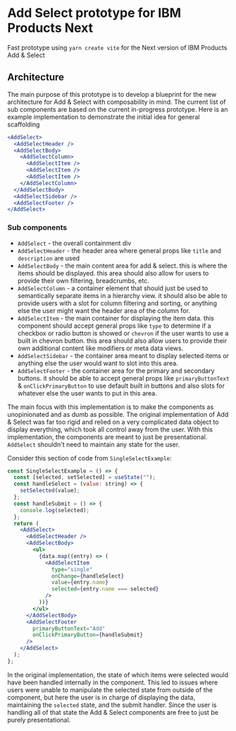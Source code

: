 # Add Select prototype for IBM Products Next

Fast prototype using `yarn create vite` for the Next version of IBM Products Add & Select

## Architecture

The main purpose of this prototype is to develop a blueprint for the new architecture for Add & Select with composability in mind. The current list of sub components are based on the current in-progress prototype. Here is an example implementation to demonstrate the initial idea for general scaffolding

```jsx
<AddSelect>
  <AddSelectHeader />
  <AddSelectBody>
    <AddSelectColumn>
      <AddSelectItem />
      <AddSelectItem />
      <AddSelectItem />
    </AddSelectColumn>
  </AddSelectBody>
  <AddSelectSidebar />
  <AddSelectFooter />
</AddSelect>
```

### Sub components

- `AddSelect` - the overall containment div
- `AddSelectHeader` - the header area where general props like `title` and `description` are used
- `AddSelectBody` - the main content area for add & select. this is where the items should be displayed. this area should also allow for users to provide their own filtering, breadcrumbs, etc.
- `AddSelectColumn` - a container element that should just be used to semantically separate items in a hierarchy view. it should also be able to provide users with a slot for column filtering and sorting, or anything else the user might want the header area of the column for.
- `AddSelectItem` - the main container for displaying the item data. this component should accept general props like `type` to determine if a checkbox or radio button is showed or `chevron` if the user wants to use a built in chevron button. this area should also allow users to provide their own additional content like modifiers or meta data views.
- `AddSelectSidebar` - the container area meant to display selected items or anything else the user would want to slot into this area.
- `AddSelectFooter` - the container area for the primary and secondary buttons. it should be able to accept general props like `primaryButtonText` & `onClickPrimaryButton` to use default built in buttons and also slots for whatever else the user wants to put in this area.

The main focus with this implementation is to make the components as unopinionated and as dumb as possible. The original implementation of Add & Select was far too rigid and relied on a very complicated data object to display everything, which took all control away from the user. With this implementation, the components are meant to just be presentational. `AddSelect` shouldn't need to maintain any state for the user.

Consider this section of code from `SingleSelectExample`:

```jsx
const SingleSelectExample = () => {
  const [selected, setSelected] = useState("");
  const handleSelect = (value: string) => {
    setSelected(value);
  };
  const handleSubmit = () => {
    console.log(selected);
  };
  return (
    <AddSelect>
      <AddSelectHeader />
      <AddSelectBody>
        <ul>
          {data.map((entry) => (
            <AddSelectItem
              type="single"
              onChange={handleSelect}
              value={entry.name}
              selected={entry.name === selected}
            />
          ))}
        </ul>
      </AddSelectBody>
      <AddSelectFooter
        primaryButtonText="Add"
        onClickPrimaryButton={handleSubmit}
      />
    </AddSelect>
  );
};
```

In the original implementation, the state of which items were selected would have been handled internally in the component. This led to issues where users were unable to manipulate the selected state from outside of the component, but here the user is in charge of displaying the data, maintaining the `selected` state, and the submit handler. Since the user is handling all of that state the Add & Select components are free to just be purely presentational.
